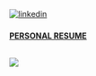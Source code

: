 <a href="https://linkedin.com/in/erenturk" target="_blank">
<img src="https://img.shields.io/badge/linkedin:  Eren Erenturk-%2300acee.svg?color=405DE6&style=for-the-badge&logo=linkedin&logoColor=white" alt=linkedin style="margin-bottom: 5px;"/>
</a>
<br>
<br>
<a href="https://github.com/erenturkae/erenturkae/blob/main/resume_.pdf"><b>PERSONAL RESUME</b></a></p>
<br>
<a href="mailto:erenturkae@gmail.com" target="_blank">
<img src="https://img.shields.io/badge/gmail:  eren@erentrk.com-%23EA4335.svg?style=for-the-badge&logo=gmail&logoColor=white" t=mail style="margin-bottom: 5px;" />
</a>
